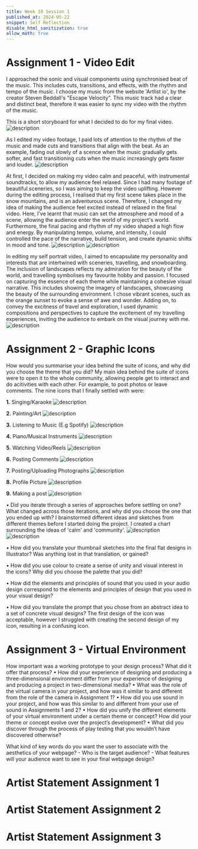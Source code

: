 ```yaml
---
title: Week 10 Session 1
published_at: 2024-05-22
snippet: Self Reflection 
disable_html_sanitization: true
allow_math: true
---
```


# Assignment 1 - Video Edit 
I approached the sonic and visual components using synchronised beat of the music. This includes cuts, transitions, and effects, with the rhythm and tempo of the music. I choose my music from the website 'Artlist io', by the creator Steven Beddall's "Escape Velocity". This music track had a clear and distinct beat, therefore it was easier to sync my video with the rhythm of the music.

This is a short storyboard for what I decided to do for my final video. 
![description](/static/W10S1/storyboard.png)

As I edited my video footage, I paid lots of attention to the rhythm of the music and made cuts and transitions that align with the beat. As an example, fading out slowly of a scence when the music gradually gets softer, and fast transitioning cuts when the music increasingly gets faster and louder. 
![description](/static/W10S1/art.png)

At first, I decided on making my video calm and peaceful, with instrumental soundtracks, to allow my audience feel relaxed. Since I had many footage of beautiful sceneries, so I was aiming to keep the video uplifting. However during the editing process, I realised that my first scene takes place in the snow mountains, and is an adventurous scene. Therefore, I changed my idea of making the audience feel excited instead of relaxed in the final video. Here, I've learnt that music can set the atmosphere and mood of a scene, allowing the audience enter the world of my project's world. Furthermore, the final pacing and rhythm of my video shaped a high flow and energy. By manipulating tempo, volume, and intensity, I could controlled the pace of the narrative, build tension, and create dynamic shifts in mood and tone.
![description](/static/W10S1/night.png)
![description](/static/W10S1/sun.png)

In editing my self portrait video, I aimed to encapsulate my personality and interests that are intertwined with sceneries, travelling, and snowboarding. The inclusion of landscapes reflects my admiration for the beauty of the world, and travelling symbolises my favourite hobby and passion. I focused on capturing the essence of each theme while maintaining a cohesive visual narrative. This includes showing the imagery of landscapes, showcasing the beauty of the surrounding environment. I chose vibrant scenes, such as the orange sunset to evoke a sense of awe and wonder. Adding on, to convey the excitness of travel and exploration, I used dynamic compositions and perspectives to capture the excitement of my travelling experiences, inviting the audience to embark on the visual journey with me.
![description](/static/W10S1/trees.png)


# Assignment 2 - Graphic Icons 
How would you summarise your idea behind the suite of icons, and why did you choose
the theme that you did?
My main idea behind the suite of icons were to open it to the whole community, allowing people get to interact and do acitivities with each other. For example, to post photos or leave comments. The nine icons that I finally settled with were:

**1.** Singing/Karaoke
![description](/static/W10S1/sing.png)

**2.** Painting/Art
![description](/static/W10S1/art.png)

**3.** Listening to Music (E.g Spotify)
![description](/static/W10S1/music.png)

**4.** Piano/Musical Instruments 
![description](/static/W10S1/piano.png)

**5.** Watching Video/Reels
![description](/static/W10S1/video.png)

**6.** Posting Comments
![description](/static/W10S1/comment.png)

**7.** Posting/Uploading Photographs
![description](/static/W10S1/photo.png)

**8.** Profile Picture 
![description](/static/W10S1/profile.png)

**9.** Making a post 
![description](/static/W10S1/add.png)



• Did you iterate through a series of approaches before settling on one? What changed
across those iterations, and why did you choose the one that you ended up with?
I brainstormed different ideas and sketches from different themes before I started doing the project. I created a chart surrounding the ideas of 'calm' and 'community'. 
![description](/static/W10S1/calm.png)
![description](/static/W10S1/community.png)

• How did you translate your thumbnail sketches into the final flat designs in Illustrator?
Was anything lost in that translation, or gained?

• How did you use colour to create a sense of unity and visual interest in the icons? Why
did you choose the palette that you did?

• How did the elements and principles of sound that you used in your audio design
correspond to the elements and principles of design that you used in your visual design?

• How did you translate the prompt that you chose from an abstract idea to a set of concrete visual designs?
The first design of the icon was acceptable, however I struggled with creating the second design of my icon, resulting in a confusing icon. 

# Assignment 3 - Virtual Environment 
How important was a working prototype to your design process? What did it offer that
process?
• How did your experience of designing and producing a three-dimensional environment
differ from your experience of designing and producing a project in two-dimensional
media?
• What was the role of the virtual camera in your project, and how was it similar to and
different from the role of the camera in Assignment 1?
• How did you use sound in your project, and how was this similar to and different from your
use of sound in Assignments 1 and 2?
• How did you unify the different elements of your virtual environment under a certain theme
or concept? How did your theme or concept evolve over the project’s development?
• What did you discover through the process of play testing that you wouldn’t have discovered otherwise?


 What kind of key words do you want the user to associate with the aesthetics of your webpage?
     - Who is the target audience?
     - What features will your audience want to see in your final webpage design?


# Artist Statement Assignment 1
# Artist Statement Assignment 2
# Artist Statement Assignment 3